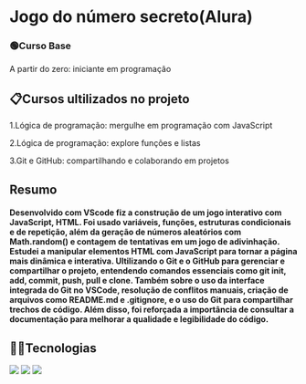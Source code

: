 <h1>Jogo do número secreto(Alura)</h1>
<p></p>

<h3>🟢Curso Base</h3>
<p>A partir do zero: iniciante em programação</p>

<h2>📋Cursos ultilizados no projeto</h2>
<p> 1.Lógica de programação: mergulhe em programação com JavaScript

  2.Lógica de programação: explore funções e listas

3.Git e GitHub: compartilhando e colaborando em projetos
</p>

<h2>Resumo</h2>

<h4>Desenvolvido com VScode fiz a construção de um jogo interativo com JavaScript, HTML. Foi usado variáveis, funções, estruturas condicionais e de repetição, além da geração de números aleatórios com Math.random() e contagem de tentativas em um jogo de adivinhação. Estudei a manipular elementos HTML com JavaScript para tornar a página mais dinâmica e interativa. 
Ultilizando o Git e o GitHub para gerenciar e compartilhar o projeto, entendendo comandos essenciais como git init, add, commit, push, pull e clone. Também sobre o uso da interface integrada do Git no VSCode, resolução de conflitos manuais, criação de arquivos como README.md e .gitignore, e o uso do Git para compartilhar trechos de código. Além disso, foi reforçada a importância de consultar a documentação para melhorar a qualidade e legibilidade do código.</h4>


## 👨‍💻Tecnologias
<div>
  <img src="https://img.shields.io/badge/HTML-orange?style=for-the-badge&logo=html5&logoColor=white">
  <img src="https://img.shields.io/badge/CSS-blue?&style=for-the-badge&logo=css3&logoColor=white">
  <img src="https://img.shields.io/badge/JavaScript-F7DF1E?style=for-the-badge&logo=javascript&logoColor=black">
</div>

